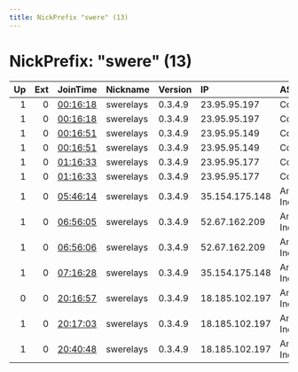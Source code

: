 ```yaml
---
title: NickPrefix "swere" (13)
---
```


# NickPrefix: "swere" (13)

|   Up |   Ext | JoinTime                                                                                            | Nickname   | Version   | IP             | AS               | CC   |   ORp |   Dirp | OS    | Contact                   |   eFamMembers |
|-----:|------:|:----------------------------------------------------------------------------------------------------|:-----------|:----------|:---------------|:-----------------|:-----|------:|-------:|:------|:--------------------------|--------------:|
|    1 |     0 | [00:16:18](https://metrics.torproject.org/rs.html#details/0D8CFCFF01100F5626A35F2C3D6A6F1081FCF3AD) | swerelays  | 0.3.4.9   | 23.95.95.197   | ColoCrossing     | us   |  9000 |   9001 | Linux | nathan.tor@protonmail.com |            28 |
|    1 |     0 | [00:16:18](https://metrics.torproject.org/rs.html#details/F5180DEF1CB33A09DA10AF172BF5E01EA1A9B579) | swerelays  | 0.3.4.9   | 23.95.95.197   | ColoCrossing     | us   |  9100 |   9101 | Linux | nathan.tor@protonmail.com |            28 |
|    1 |     0 | [00:16:51](https://metrics.torproject.org/rs.html#details/3B1C13AF2D6BC6C419ACC8464667B608827DEF34) | swerelays  | 0.3.4.9   | 23.95.95.149   | ColoCrossing     | us   |  9000 |   9001 | Linux | nathan.tor@protonmail.com |            28 |
|    1 |     0 | [00:16:51](https://metrics.torproject.org/rs.html#details/C7086D5DC6232972B70E36E8FC1B0FBA4851E4F6) | swerelays  | 0.3.4.9   | 23.95.95.149   | ColoCrossing     | us   |  9100 |   9101 | Linux | nathan.tor@protonmail.com |            28 |
|    1 |     0 | [01:16:33](https://metrics.torproject.org/rs.html#details/46DB1E26C4224DEAFB83D9C9457F722F68AE948C) | swerelays  | 0.3.4.9   | 23.95.95.177   | ColoCrossing     | us   |  9100 |   9101 | Linux | nathan.tor@protonmail.com |            28 |
|    1 |     0 | [01:16:33](https://metrics.torproject.org/rs.html#details/95D6353B5A792DEA201F5C5D395E30162F6DB8F7) | swerelays  | 0.3.4.9   | 23.95.95.177   | ColoCrossing     | us   |  9000 |   9001 | Linux | nathan.tor@protonmail.com |            28 |
|    1 |     0 | [05:46:14](https://metrics.torproject.org/rs.html#details/ABE10D27D6ACD011E85B0855F9E9648661908BAA) | swerelays  | 0.3.4.9   | 35.154.175.148 | Amazon.com, Inc. | in   |  9000 |   9001 | Linux | nathan.tor@protonmail.com |            28 |
|    1 |     0 | [06:56:05](https://metrics.torproject.org/rs.html#details/E669EF44224BC6DDB1D9B7099828D8CA73F6258E) | swerelays  | 0.3.4.9   | 52.67.162.209  | Amazon.com, Inc. | br   |  9000 |   9001 | Linux | nathan.tor@protonmail.com |            28 |
|    1 |     0 | [06:56:06](https://metrics.torproject.org/rs.html#details/CF9D15139E12B4F6688799F49D8022F262C466CC) | swerelays  | 0.3.4.9   | 52.67.162.209  | Amazon.com, Inc. | br   |  9100 |   9101 | Linux | nathan.tor@protonmail.com |            28 |
|    1 |     0 | [07:16:28](https://metrics.torproject.org/rs.html#details/F57265FA42472078C697837B1F91E240C930CA0E) | swerelays  | 0.3.4.9   | 35.154.175.148 | Amazon.com, Inc. | in   |  9100 |   9101 | Linux | nathan.tor@protonmail.com |            28 |
|    0 |     0 | [20:16:57](https://metrics.torproject.org/rs.html#details/E23D1715F3C16BE9679DD7EB70C66ABD6E2B97AE) | swerelays  | 0.3.4.9   | 18.185.102.197 | Amazon.com, Inc. | de   |  9001 |   9030 | Linux | None                      |             1 |
|    1 |     0 | [20:17:03](https://metrics.torproject.org/rs.html#details/F1B22D2F3A01EB658C78889C96FC4412918B2143) | swerelays  | 0.3.4.9   | 18.185.102.197 | Amazon.com, Inc. | de   |  9100 |   9101 | Linux | nathan.tor@protonmail.com |            28 |
|    1 |     0 | [20:40:48](https://metrics.torproject.org/rs.html#details/7C05672F1E478DF6ED431EEB4F9F43B27DAAC647) | swerelays  | 0.3.4.9   | 18.185.102.197 | Amazon.com, Inc. | de   |  9000 |   9001 | Linux | nathan.tor@protonmail.com |            28 |
